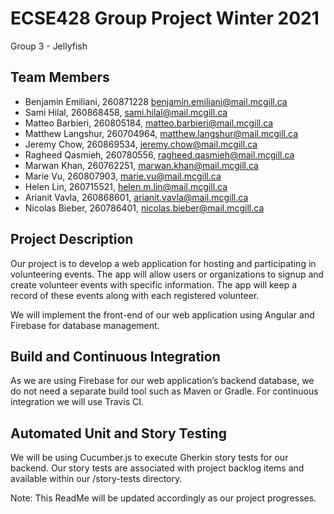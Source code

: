 # ECSE428 Group Project Winter 2021

Group 3 - Jellyfish

## Team Members
- Benjamin Emiliani, 260871228  benjamin.emiliani@mail.mcgill.ca	
- Sami Hilal, 260868458, sami.hilal@mail.mcgill.ca 
- Matteo Barbieri, 260805184, matteo.barbieri@mail.mcgill.ca 
- Matthew Langshur, 260704964, matthew.langshur@mail.mcgill.ca	
- Jeremy Chow, 260869534, jeremy.chow@mail.mcgill.ca 
- Ragheed Qasmieh, 260780556, ragheed.qasmieh@mail.mcgill.ca
- Marwan Khan, 260762251, marwan.khan@mail.mcgill.ca
- Marie Vu, 260807903, marie.vu@mail.mcgill.ca 
- Helen Lin, 260715521, helen.m.lin@mail.mcgill.ca
- Arianit Vavla, 260868601, arianit.vavla@mail.mcgill.ca 
- Nicolas Bieber, 260786401, nicolas.bieber@mail.mcgill.ca

## Project Description
Our project is to develop a web application for hosting and participating in volunteering events. The app will allow users or organizations to signup and create volunteer events with specific information. The app will keep a record of these events along with each registered volunteer. 

We will implement the front-end of our web application using Angular and Firebase for database management.

## Build and Continuous Integration
As we are using Firebase for our web application’s backend database, we do not need a separate build tool such as Maven or Gradle. For continuous integration we will use Travis CI.

## Automated Unit and Story Testing
We will be using Cucumber.js to execute Gherkin story tests for our backend. Our story tests are associated with project backlog items and available within our /story-tests directory.


Note: This ReadMe will be updated accordingly as our project progresses.
